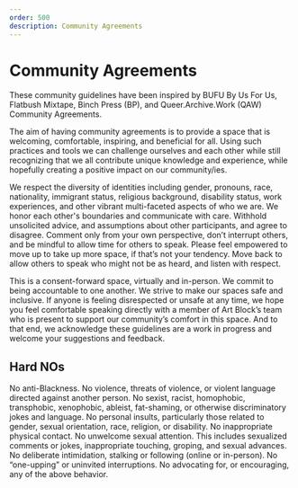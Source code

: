 ```yaml
---
order: 500
description: Community Agreements 
---
```

# Community Agreements 

These community guidelines have been inspired by BUFU By Us For Us, Flatbush Mixtape, Binch Press (BP), and Queer.Archive.Work (QAW)  Community Agreements. 

The aim of having community agreements is to provide a space that is welcoming, comfortable, inspiring, and beneficial for all. Using such practices and tools we can challenge ourselves and each other while still recognizing that we all contribute unique knowledge and experience, while hopefully creating a positive impact on our community/ies.

We respect the diversity of identities including gender, pronouns, race, nationality, immigrant status, religious background, disability status, work experiences, and other vibrant multi-faceted aspects of who we are. We honor each other's boundaries and communicate with care. Withhold unsolicited advice, and assumptions about other participants, and agree to disagree. Comment only from your own perspective, don’t interrupt others, and be mindful to allow time for others to speak. Please feel empowered to move up to take up more space, if that’s not your tendency. Move back to allow others to speak who might not be as heard, and listen with respect. 

This is a consent-forward space, virtually and in-person. We commit to being accountable to one another. We strive to make our spaces safe and inclusive. If anyone is feeling disrespected or unsafe at any time, we hope you feel comfortable speaking directly with a member of Art Block’s team who is present to support our community’s comfort in this space. And to that end, we acknowledge these guidelines are a work in progress and welcome your suggestions and feedback.

## Hard NOs
No anti-Blackness.
No violence, threats of violence, or violent
language directed against another person.
No sexist, racist, homophobic, transphobic, xenophobic, ableist, fat-shaming, or otherwise discriminatory jokes and language.
No personal insults, particularly those related to gender, sexual orientation, race, religion, or disability.
No inappropriate physical contact.
No unwelcome sexual attention. This includes sexualized comments or jokes, inappropriate touching, groping, and sexual advances.
No deliberate intimidation, stalking or following (online or in-person).
No “one-upping” or uninvited interruptions.
No advocating for, or encouraging, any of the above behavior.
